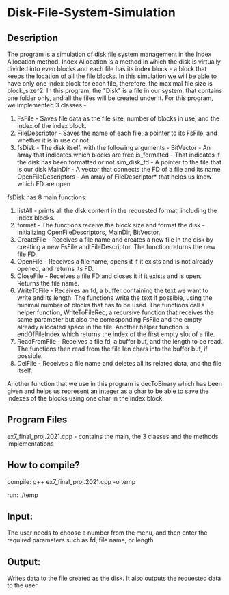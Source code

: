 # Disk-File-System-Simulation


## Description
The program is a simulation of disk file system management in the Index Allocation method.
Index Allocation is a method in which the disk is virtually divided into even blocks and each file has its index block - a block that keeps the location of all the file blocks. In this simulation we will be able to have only one index block for each file, therefore, the maximal file size is block_size^2.
In this program, the "Disk" is a file in our system, that contains one folder only, and all the files will be created under it.
For this program, we implemented 3 classes - 

1. FsFile - Saves file data as the file size, number of blocks in use, and the index of the index block.
2. FileDescriptor - Saves the name of each file, a pointer to its FsFile, and whether it is in use or not.
3. fsDisk - The disk itself, with the following arguments - 
    BitVector - An array that indicates which blocks are free
    is_formated - That indicates if the disk has been formatted or not
    sim_disk_fd - A pointer to the file that is our disk 
    MainDir - A vector that connects the FD of a file and its name
    OpenFileDescriptors - An array of FileDescriptor* that helps us know which FD are open 


fsDisk has 8 main functions:

1. listAll - prints all the disk content in the requested format, including the index blocks.
2. format - The functions receive the block size and format the disk - initializing OpenFileDescriptors, MainDir, BitVector.
3. CreateFile - Receives a file name and creates a new file in the disk by creating a new FsFile and FileDescriptor. The function returns the new file FD.
4. OpenFile - Receives a file name, opens it if it exists and is not already opened, and returns its FD.
5. CloseFile - Receives a file FD and closes it if it exists and is open. Returns the file name.
6. WriteToFile - Receives an fd, a buffer containing the text we want to write and its length. The functions write the text if possible, using the minimal number of blocks that has to be used. The functions call a helper function, WriteToFileRec, a recursive function that receives the same parameter but also the corresponding FsFile and the empty already allocated space in the file. Another helper function is endOfFileIndex which returns the index of the first empty slot of a file.
7. ReadFromFile - Receives a file fd, a buffer buf, and the length to be read. The functions then read from the file len chars into the buffer buf, if possible.
8. DelFile - Receives a file name and deletes all its related data, and the file itself.

Another function that we use in this program is decToBinary which has been given and helps us represent an integer as a char to be able to save the indexes of the blocks using one char in the index block.


## Program Files
ex7_final_proj.2021.cpp - contains the main, the 3 classes and the methods implementations

## How to compile?
compile: g++ ex7_final_proj.2021.cpp -o temp

run: ./temp

## Input:
The user needs to choose a number from the menu, and then enter the required parameters such as fd, file name, or length

## Output:
Writes data to the file created as the disk. It also outputs the requested data to the user.
